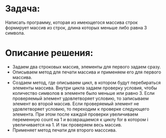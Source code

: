 # Задача:

Написать программу, которая из имеющегося массива строк формирует массив из строк, длина которых меньше либо равна 3 символа. 

# Описание решения:

* Задаем два строковых массив, элементы для первого задаем сразу. 
* Описываем метод для печати массива и применяем его для первого массива.
* Создаем метод, где описываем цикл, в котором будут перебираться элементы массива. Внутри цикла задаем проверку условия, чтобы количество символов в элементе было меньше или равно 3. Если проверяемый элемент удовлетворяет условию, то записываем элемент во второй массив. Если проверяемый элемент не удовлетворяет условию, то переходим к проверке следующего элемента. При этом после каждой проверки увеличиваем переменную count на 1 и возвращаемся к циклу for в котором i увеличивается на 1. И так проверяем весь массив.
* Применяет метод печати для второго масссива.
